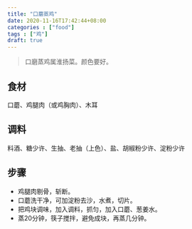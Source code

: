 ```yaml
---
title: "口蘑蒸鸡"
date: 2020-11-16T17:42:44+08:00
categories : ["food"]
tags : ["鸡"]
draft: true
---
```

> 口磨蒸鸡属淮扬菜。颜色要好。
## 食材
口蘑、鸡腿肉（或鸡胸肉）、木耳
## 调料
料酒、糖少许、生抽、老抽（上色）、盐、胡椒粉少许、淀粉少许
## 步骤
* 鸡腿肉剔骨，斩断。
* 口蘑洗干净，可加淀粉去沙，水煮，切片。
* 把鸡块调味，加入调料，抓匀，加入口蘑、葱姜水。
* 蒸20分钟，筷子搅拌，避免成块，再蒸几分钟。
